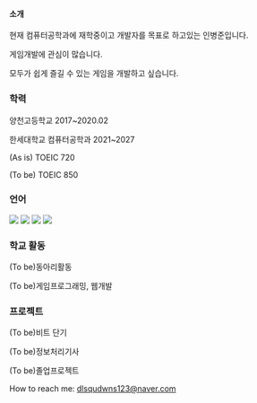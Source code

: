 #### 소개
현재 컴퓨터공학과에 재학중이고 개발자를 목표로 하고있는 인병준입니다.

게임개발에 관심이 많습니다.

모두가 쉽게 즐길 수 있는 게임을 개발하고 싶습니다.



### 학력
양천고등학교 2017~2020.02

한세대학교 컴퓨터공학과 2021~2027

(As is) TOEIC 720


(To be) TOEIC 850

### 언어
<img src ="https://img.shields.io/badge/HTML5-1B72BE.svg?&style=for-the-badge&logo=HTML5&logoColor=white"/> <img src="https://img.shields.io/badge/C-68BC71?style=flat-square&logo=C&logoColor=white"/> <img src="https://img.shields.io/badge/-C%23-000000?logo=Csharp&style=flat"/> <img src="https://img.shields.io/badge/Python-7E4DD2?style=flat-square&logo=Python&logoColor=white"/>  


### 학교 활동
(To be)동아리활동

(To be)게임프로그래밍, 웹개발


### 프로젝트
(To be)비트 단기

(To be)정보처리기사

(To be)졸업프로젝트

How to reach me: dlsqudwns123@naver.com



